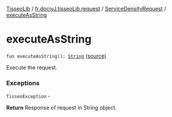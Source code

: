 [TisseoLib](../../index.md) / [fr.docjyJ.tisseoLib.request](../index.md) / [ServiceDensityRequest](index.md) / [executeAsString](./execute-as-string.md)

# executeAsString

`fun executeAsString(): `[`String`](https://kotlinlang.org/api/latest/jvm/stdlib/kotlin/-string/index.html) [(source)](https://github.com/docjyJ/TisseoLib/tree/master/src/main/kotlin/fr/docjyJ/tisseoLib/request/ServiceDensityRequest.kt#L59)

Execute the request.

### Exceptions

`TisseoException` -

**Return**
Response of request in String object.

